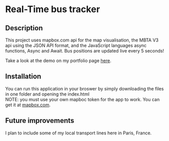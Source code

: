 # Real-Time bus tracker

## Description

This project uses mapbox.com api for the map visualisation, the MBTA V3 api using the JSON API format, and the JavaScript languages async functions, Async and Await. Bus positions are updated live every 5 seconds!  

Take a look at the demo on my portfolio page [here](https://lukas-dh.github.io/03_bus_tracker/index.html).

## Installation

You can run this application in your broswer by simply downloading the files in one folder and opening the index.html  
NOTE: you must use your own mapboc token for the app to work. You can get it at [mapbox.com](https://www.mapbox.com/).

## Future improvements

I plan to include some of my local transport lines here in Paris, France.
